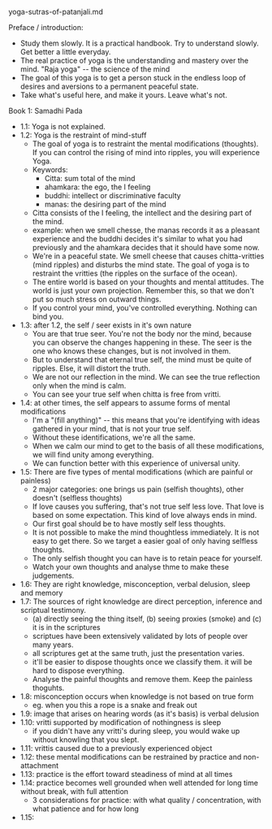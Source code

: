 yoga-sutras-of-patanjali.md

Preface / introduction:
- Study them slowly. It is a practical handbook. Try to understand slowly. Get better a little everyday.
- The real practice of yoga is the understanding and mastery over the mind. "Raja yoga" -- the science of the mind
- The goal of this yoga is to get a person stuck in the endless loop of desires and aversions to a permanent peaceful state. 
- Take what's useful here, and make it yours. Leave what's not.

Book 1: Samadhi Pada

- 1.1: Yoga is not explained.
- 1.2: Yoga is the restraint of mind-stuff
	- The goal of yoga is to restraint the mental modifications (thoughts). If you can control the rising of mind into ripples, you will experience Yoga.
	- Keywords: 
		- Citta: sum total of the mind
		- ahamkara: the ego, the I feeling
		- buddhi: intellect or discriminative faculty
		- manas: the desiring part of the mind
	- Citta consists of the I feeling, the intellect and the desiring part of the mind.
	- example: when we smell chesse, the manas records it as a pleasant experience and the buddhi decides it's similar to what you had previously and the ahamkara decides that it should have some now.
	- We're in a peaceful state. We smell cheese that causes chitta-vritties (mind ripples) and disturbs the mind state. The goal of yoga is to restraint the vritties (the ripples on the surface of the ocean).
	- The entire world is based on your thoughts and mental attitudes. The world is just your own projection. Remember this, so that we don't put so much stress on outward things.
	- If you control your mind, you've controlled everything. Nothing can bind you.
- 1.3: after 1.2, the self / seer exists in it's own nature
	- You are that true seer. You're not the body nor the mind, because you can observe the changes happening in these. The seer is the one who knows these changes, but is not involved in them.
	- But to understand that eternal true self, the mind must be quite of ripples. Else, it will distort the truth. 
	- We are not our reflection in the mind. We can see the true reflection only when the mind is calm. 
	- You can see your true self when chitta is free from vritti.
- 1.4: at other times, the self appears to assume forms of mental modifications
	- I'm a "(fill anything)" -- this means that you're identifying with ideas gathered in your mind, that is not your true self.
	- Without these identifications, we're all the same. 
	- When we calm our mind to get to the basis of all these modifications, we will find unity among everything. 
	- We can function better with this experience of universal unity.
- 1.5: There are five types of mental modifications (which are painful or painless)
	- 2 major categories: one brings us pain (selfish thoughts), other doesn't (selfless thoughts)
	- If love causes you suffering, that's not true self less love. That love is based on some expectation. This kind of love always ends in mind.
	- Our first goal should be to have mostly self less thoughts.
	- It is not possible to make the mind thoughtless immediately. It is not easy to get there. So we target a easier goal of only having selfless thoughts.
	- The only selfish thought you can have is to retain peace for yourself. 
	- Watch your own thoughts and analyse thme to make these judgements.
- 1.6: They are right knowledge, misconception, verbal delusion, sleep and memory
- 1.7: The sources of right knowledge are direct perception, inference and scriptual testimony.
	- (a) directly seeing the thing itself, (b) seeing proxies (smoke) and (c) it is in the scriptures
	- scriptues have been extensively validated by lots of people over many years.
	- all scriptures get at the same truth, just the presentation varies.
	- it'll be easier to dispose thoughts once we classify them. it will be hard to dispose everything. 
	- Analyse the painful thoughts and remove them. Keep the painless thoguhts. 
- 1.8: misconception occurs when knowledge is not based on true form
	- eg. when you this a rope is a snake and freak out
- 1.9: image that arises on hearing words (as it's basis) is verbal delusion
- 1.10: vritti supported by modification of nothingness is sleep
	- if you didn't have any vritti's during sleep, you would wake up without knowling that you slept.
- 1.11: vrittis caused due to a previously experienced object
- 1.12: these mental modifications can be restrained by practice and non-attachment
- 1.13: practice is the effort toward steadiness of mind at all times
- 1.14: practice becomes well grounded when well attended for long time without break, with full attention
	- 3 considerations for practice: with what quality / concentration, with what patience and for how long
- 1.15: 



















